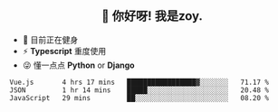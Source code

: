 <h2 align="center">👋 你好呀! 我是zoy.</h2>

- 🤔 目前正在健身
- ⚡ **Typescript** 重度使用
- 😜 懂一点点 **Python** or **Django**






<!--
**l-zoy/l-zoy** is a ✨ _special_ ✨ repository because its `README.md` (this file) appears on your GitHub profile.

Here are some ideas to get you started:

- 🔭 I’m currently working on ...
- 🌱 I’m currently learning ...
- 👯 I’m looking to collaborate on ...
- 🤔 I’m looking for help with ...
- 💬 Ask me about ...
- 📫 How to reach me: ...
- 😄 Pronouns: ...
- ⚡ Fun fact: ...
-->

<!--START_SECTION:waka-->
```text
Vue.js       4 hrs 17 mins   █████████████████▓░░░░░░░   71.17 % 
JSON         1 hr 14 mins    █████░░░░░░░░░░░░░░░░░░░░   20.48 % 
JavaScript   29 mins         ██░░░░░░░░░░░░░░░░░░░░░░░   08.20 % 
```
<!--END_SECTION:waka-->
